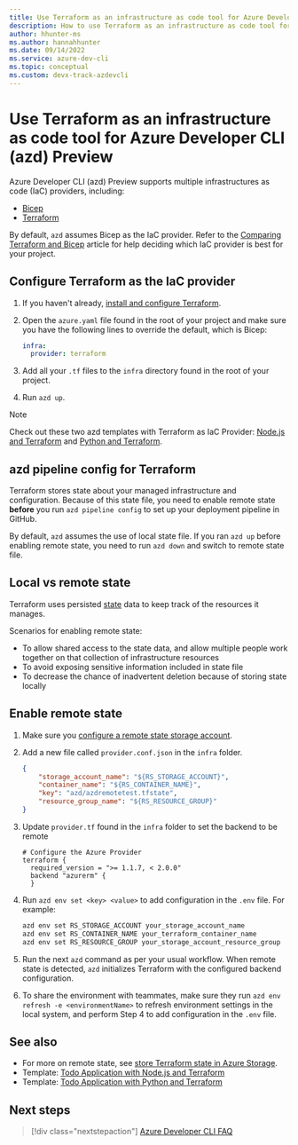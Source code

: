 ```yaml
---
title: Use Terraform as an infrastructure as code tool for Azure Developer CLI (azd) Preview 
description: How to use Terraform as an infrastructure as code tool for Azure Developer CLI (azd) Preview.
author: hhunter-ms
ms.author: hannahhunter
ms.date: 09/14/2022
ms.service: azure-dev-cli
ms.topic: conceptual
ms.custom: devx-track-azdevcli
---
```


# Use Terraform as an infrastructure as code tool for Azure Developer CLI (azd) Preview

Azure Developer CLI (azd) Preview supports multiple infrastructures as code (IaC) providers, including:  
- [Bicep](/azure/azure-resource-manager/bicep/overview?tabs=bicep)
- [Terraform](../terraform/overview.md)

By default, `azd` assumes Bicep as the IaC provider. Refer to the [Comparing Terraform and Bicep](../terraform/comparing-terraform-and-bicep.md?tabs=comparing-bicep-terraform-integration-features) article for help deciding which IaC provider is best for your project.

## Configure Terraform as the IaC provider

1. If you haven't already, [install and configure Terraform](../terraform/quickstart-configure.md).
1. Open the `azure.yaml` file found in the root of your project and make sure you have the following lines to override the default, which is Bicep:

    ```yaml
    infra:
      provider: terraform
    ```

1. Add all your `.tf` files to the `infra` directory found in the root of your project.
1. Run `azd up`. 
   
> [!NOTE] 
> Check out these two azd templates with Terraform as IaC Provider: [Node.js and Terraform](https://github.com/Azure-Samples/todo-nodejs-mongo-terraform) and [Python and Terraform](https://github.com/Azure-Samples/todo-python-mongo-terraform). 

## azd pipeline config for Terraform

Terraform stores state about your managed infrastructure and configuration. Because of this state file, you need to enable remote state **before** you run `azd pipeline config` to set up your deployment pipeline in GitHub.

By default, `azd` assumes the use of local state file. If you ran `azd up` before enabling remote state, you need to run `azd down` and switch to remote state file.

## Local vs remote state

Terraform uses persisted [state](https://www.terraform.io/language/state) data to keep track of the resources it manages. 

Scenarios for enabling remote state:

- To allow shared access to the state data, and allow multiple people work together on that collection of infrastructure resources
- To avoid exposing sensitive information included in state file
- To decrease the chance of inadvertent deletion because of storing state locally

## Enable remote state

1. Make sure you [configure a remote state storage account](../terraform/store-state-in-azure-storage.md).
1. Add a new file called `provider.conf.json` in the `infra` folder.

    ```json
    {
        "storage_account_name": "${RS_STORAGE_ACCOUNT}",
        "container_name": "${RS_CONTAINER_NAME}",
        "key": "azd/azdremotetest.tfstate",
        "resource_group_name": "${RS_RESOURCE_GROUP}"
    }
    ```

1. Update `provider.tf` found in the `infra` folder to set the backend to be remote

    ```console
    # Configure the Azure Provider
    terraform {
      required_version = ">= 1.1.7, < 2.0.0"
      backend "azurerm" {
      }
    ```

1. Run `azd env set <key> <value>` to add configuration in the `.env` file. 
For example: 
 
    ```bash
    azd env set RS_STORAGE_ACCOUNT your_storage_account_name
    azd env set RS_CONTAINER_NAME your_terraform_container_name
    azd env set RS_RESOURCE_GROUP your_storage_account_resource_group
    ```

1. Run the next `azd` command as per your usual workflow. When remote state is detected, `azd` initializes Terraform with the configured backend configuration.

1. To share the environment with teammates, make sure they run `azd env refresh -e <environmentName>` to refresh environment settings in the local system, and perform Step 4 to add configuration in the `.env` file.

## See also

- For more on remote state, see [store Terraform state in Azure Storage](../terraform/store-state-in-azure-storage.md).
- Template: [Todo Application with Node.js and Terraform](https://github.com/Azure-Samples/todo-nodejs-mongo-terraform)
- Template: [Todo Application with Python and Terraform](https://github.com/Azure-Samples/todo-python-mongo-terraform)

## Next steps

> [!div class="nextstepaction"]
> [Azure Developer CLI FAQ](./faq.yml)